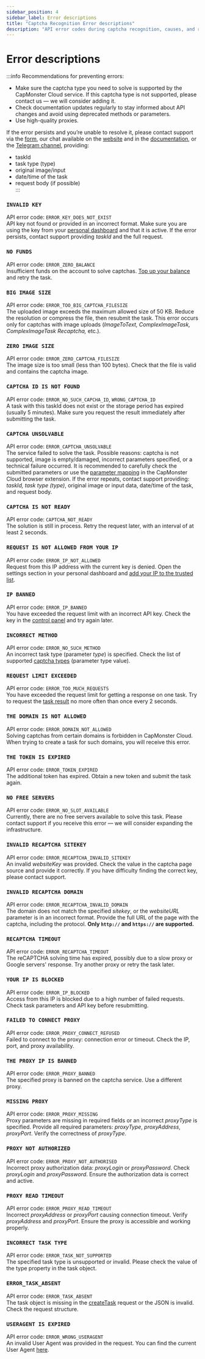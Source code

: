 ```yaml
---
sidebar_position: 4
sidebar_label: Error descriptions
title: "Captcha Recognition Error descriptions"
description: "API error codes during captcha recognition, causes, and recommendations to prevent errors when integrating the API for solving and bypassing captchas on the CapMonster Cloud service website!"
---
```


# Error descriptions

:::info Recommendations for preventing errors:

- Make sure the captcha type you need to solve is supported by the CapMonster Cloud service. If this captcha type is not supported, please contact us — we will consider adding it.  
- Check documentation updates regularly to stay informed about API changes and avoid using deprecated methods or parameters.  
- Use high-quality proxies.  

If the error persists and you’re unable to resolve it, please contact support via the [form](https://helpdesk.zennolab.com/conversation/new), our chat available on the [website](https://capmonster.cloud/) and in the [documentation](https://docs.capmonster.cloud/), or the [Telegram channel](https://t.me/capmonstercloud), providing:

- taskId  
- task type (type)  
- original image/input  
- date/time of the task  
- request body (if possible)  
:::


### `INVALID KEY`
API error code: `ERROR_KEY_DOES_NOT_EXIST` <br />
API key not found or provided in an incorrect format. Make sure you are using the key from your [personal dashboard](https://dash.capmonster.cloud/) and that it is active. If the error persists, contact support providing *taskId* and the full request.

### `NO FUNDS`
API error code: `ERROR_ZERO_BALANCE` <br />
Insufficient funds on the account to solve captchas. [Top up your balance](https://capmonster.cloud/SelectPaymentType) and retry the task.

### `BIG IMAGE SIZE`
API error code: `ERROR_TOO_BIG_CAPTCHA_FILESIZE` <br />
The uploaded image exceeds the maximum allowed size of 50 KB. Reduce the resolution or compress the file, then resubmit the task. This error occurs only for captchas with image uploads (*ImageToText, ComplexImageTask, ComplexImageTask Recaptcha,* etc.).

### `ZERO IMAGE SIZE`
API error code: `ERROR_ZERO_CAPTCHA_FILESIZE` <br />
The image size is too small (less than 100 bytes). Check that the file is valid and contains the captcha image.

### `CAPTCHA ID IS NOT FOUND`
API error code: `ERROR_NO_SUCH_CAPCHA_ID`, `WRONG_CAPTCHA_ID` <br />
A task with this taskId does not exist or the storage period has expired (usually 5 minutes). Make sure you request the result immediately after submitting the task.

### `CAPTCHA UNSOLVABLE`
API error code: `ERROR_CAPTCHA_UNSOLVABLE` <br />
The service failed to solve the task. Possible reasons: captcha is not supported, image is empty/damaged, incorrect parameters specified, or a technical failure occurred. It is recommended to carefully check the submitted parameters or use the [parameter mapping](https://docs.capmonster.cloud/docs/extension/extension-main/#captcha-parameter-mapping) in the CapMonster Cloud browser extension. If the error repeats, contact support providing: *taskId, task type (type)*, original image or input data, date/time of the task, and request body.

### `CAPTCHA IS NOT READY`
API error code: `CAPTCHA_NOT_READY` <br />
The solution is still in process. Retry the request later, with an interval of at least 2 seconds.

### `REQUEST IS NOT ALLOWED FROM YOUR IP`
API error code: `ERROR_IP_NOT_ALLOWED` <br />
Request from this IP address with the current key is denied. Open the settings section in your personal dashboard and [add your IP to the trusted list](https://dash.capmonster.cloud/Account/Settings).

### `IP BANNED`
API error code: `ERROR_IP_BANNED` <br />
You have exceeded the request limit with an incorrect API key. Check the key in the [control panel](https://dash.capmonster.cloud/) and try again later.

### `INCORRECT METHOD`
API error code: `ERROR_NO_SUCH_METHOD` <br />
An incorrect task type (parameter *type*) is specified. Check the list of supported [captcha types](https://docs.capmonster.cloud/docs/captchas/) (parameter type value).

### `REQUEST LIMIT EXCEEDED`
API error code: `ERROR_TOO_MUCH_REQUESTS` <br />
You have exceeded the request limit for getting a response on one task. Try to request the [task result](./methods/get-task-result.md) no more often than once every 2 seconds.

### `THE DOMAIN IS NOT ALLOWED`
API error code: `ERROR_DOMAIN_NOT_ALLOWED` <br />
Solving captchas from certain domains is forbidden in CapMonster Cloud. When trying to create a task for such domains, you will receive this error.

### `THE TOKEN IS EXPIRED`
API error code: `ERROR_TOKEN_EXPIRED` <br />
The additional token has expired. Obtain a new token and submit the task again.

### `NO FREE SERVERS`
API error code: `ERROR_NO_SLOT_AVAILABLE` <br />
Currently, there are no free servers available to solve this task. Please contact support if you receive this error — we will consider expanding the infrastructure.

### `INVALID RECAPTCHA SITEKEY`
API error code: `ERROR_RECAPTCHA_INVALID_SITEKEY` <br />
An invalid *websiteKey* was provided. Check the value in the captcha page source and provide it correctly. If you have difficulty finding the correct key, please contact support.

### `INVALID RECAPTCHA DOMAIN`
API error code: `ERROR_RECAPTCHA_INVALID_DOMAIN` <br />
The domain does not match the specified *sitekey*, or the *websiteURL* parameter is in an incorrect format. Provide the full URL of the page with the captcha, including the protocol. **Only `http://` and `https://` are supported.**

### `RECAPTCHA TIMEOUT`
API error code: `ERROR_RECAPTCHA_TIMEOUT` <br />
The reCAPTCHA solving time has expired, possibly due to a slow proxy or Google servers' response. Try another proxy or retry the task later.

### `YOUR IP IS BLOCKED`
API error code: `ERROR_IP_BLOCKED` <br />
Access from this IP is blocked due to a high number of failed requests. Check task parameters and API key before resubmitting.

### `FAILED TO CONNECT PROXY`
API error code: `ERROR_PROXY_CONNECT_REFUSED` <br />
Failed to connect to the proxy: connection error or timeout. Check the IP, port, and proxy availability.

### `THE PROXY IP IS BANNED`
API error code: `ERROR_PROXY_BANNED` <br />
The specified proxy is banned on the captcha service. Use a different proxy.

### `MISSING PROXY`
API error code: `ERROR_PROXY_MISSING`<br />
Proxy parameters are missing in required fields or an incorrect *proxyType* is specified. Provide all required parameters: *proxyType*, *proxyAddress*, *proxyPort*. Verify the correctness of *proxyType*.

### `PROXY NOT AUTHORIZED`
API error code: `ERROR_PROXY_NOT_AUTHORISED`<br />
Incorrect proxy authorization data: *proxyLogin* or *proxyPassword*. Check *proxyLogin* and *proxyPassword*. Ensure the authorization data is correct and active.

### `PROXY READ TIMEOUT`
API error code: `ERROR_PROXY_READ_TIMEOUT`<br />
Incorrect *proxyAddress* or *proxyPort* causing connection timeout. Verify *proxyAddress* and *proxyPort*. Ensure the proxy is accessible and working properly.

### `INCORRECT TASK TYPE`
API error code: `ERROR_TASK_NOT_SUPPORTED` <br />
The specified task type is unsupported or invalid. Please check the value of the type property in the task object.

### `ERROR_TASK_ABSENT`
API error code: `ERROR_TASK_ABSENT` <br />
The task object is missing in the [createTask](./methods/create-task.md) request or the JSON is invalid. Check the request structure.

### `USERAGENT IS EXPIRED`
API error code: `ERROR_WRONG_USERAGENT`<br />
An invalid User Agent was provided in the request. You can find the current User Agent [here](https://capmonster.cloud/api/useragent/actual).
